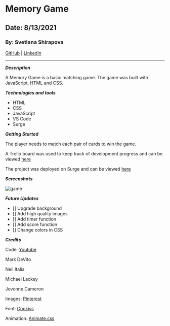 # Memory Game

## Date: 8/13/2021

### By: Svetlana Shirapova

[GitHub](https://github.com/SvetLana203) | [LinkedIn](https://www.linkedin.com/in/svetlana-shirapova-aa9068219/)

***

***Description***

A Memory Game is a basic matching game. The game was built with JavaScript, HTML and CSS. 

***Technologies and tools***

* HTML
* CSS
* JavaScript
* VS Code
* Surge

***Getting Started***

The player needs to match each pair of cards to win the game.

A Trello board was used to keep track of development progress and can be viewed
[here](https://trello.com/b/YBfECx4z/simple-project-board)

The project was deployed on Surge and can be viewed [here]()

***Screenshots***

![game]()


***Future Updates***

- [] Upgrade background
- [] Add high quality images
- [] Add timer function
- [] Add score function
- [] Change colors in CSS



***Credits***

Code: [Youtube](https://www.youtube.com/watch?v=zYS4J9m3SsU)

Mark DeVito

Neil Italia

Michael Lackey

Jovonne Cameron

Images: [Pinterest](https://www.pinterest.com/shirapovauu/_saved/)

Font: [Cookiss](https://www.dafont.com/cookiss.font)

Animation: [Animate.css](https://www.youjiadain.com/)




